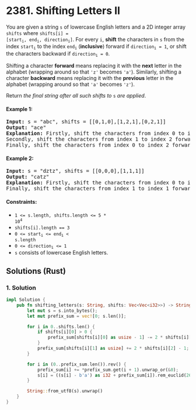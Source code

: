 # 2381. Shifting Letters II
You are given a string `s` of lowercase English letters and a 2D integer array `shifts` where <code>shifts[i] = [start<sub>i</sub>, end<sub>i</sub>, direction<sub>i</sub>]</code>. For every `i`, **shift** the characters in `s` from the index <code>start<sub>i</sub></code> to the index <code>end<sub>i</sub></code> (**inclusive**) forward if <code>direction<sub>i</sub> = 1</code>, or shift the characters backward if <code>direction<sub>i</sub> = 0</code>.

Shifting a character **forward** means replacing it with the **next** letter in the alphabet (wrapping around so that `'z'` becomes `'a'`). Similarly, shifting a character **backward** means replacing it with the **previous** letter in the alphabet (wrapping around so that `'a'` becomes `'z'`).

Return *the final string after all such shifts to* `s` *are applied*.

#### Example 1:
<pre>
<strong>Input:</strong> s = "abc", shifts = [[0,1,0],[1,2,1],[0,2,1]]
<strong>Output:</strong> "ace"
<strong>Explanation:</strong> Firstly, shift the characters from index 0 to index 1 backward. Now s = "zac".
Secondly, shift the characters from index 1 to index 2 forward. Now s = "zbd".
Finally, shift the characters from index 0 to index 2 forward. Now s = "ace".
</pre>

#### Example 2:
<pre>
<strong>Input:</strong> s = "dztz", shifts = [[0,0,0],[1,1,1]]
<strong>Output:</strong> "catz"
<strong>Explanation:</strong> Firstly, shift the characters from index 0 to index 0 backward. Now s = "cztz".
Finally, shift the characters from index 1 to index 1 forward. Now s = "catz".
</pre>

#### Constraints:
* <code>1 <= s.length, shifts.length <= 5 * 10<sup>4</sup></code>
* `shifts[i].length == 3`
* <code>0 <= start<sub>i</sub> <= end<sub>i</sub> < s.length</code>
* <code>0 <= direction<sub>i</sub> <= 1</code>
* `s` consists of lowercase English letters.

## Solutions (Rust)

### 1. Solution
```Rust
impl Solution {
    pub fn shifting_letters(s: String, shifts: Vec<Vec<i32>>) -> String {
        let mut s = s.into_bytes();
        let mut prefix_sum = vec![0; s.len()];

        for i in 0..shifts.len() {
            if shifts[i][0] > 0 {
                prefix_sum[shifts[i][0] as usize - 1] -= 2 * shifts[i][2] - 1;
            }
            prefix_sum[shifts[i][1] as usize] += 2 * shifts[i][2] - 1;
        }

        for i in (0..prefix_sum.len()).rev() {
            prefix_sum[i] += *prefix_sum.get(i + 1).unwrap_or(&0);
            s[i] = ((s[i] - b'a') as i32 + prefix_sum[i]).rem_euclid(26) as u8 + b'a';
        }

        String::from_utf8(s).unwrap()
    }
}
```
